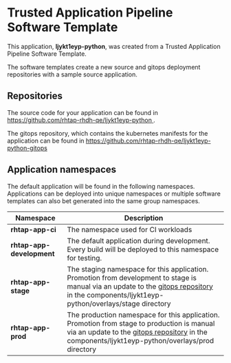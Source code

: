 # Trusted Application Pipeline Software Template

This application, **ljykt1eyp-python**, was created from a Trusted Application Pipeline Software Template.

The software templates create a new source and gitops deployment repositories with a sample source application. 

## Repositories

The source code for your application can be found in [https://github.com/rhtap-rhdh-qe/ljykt1eyp-python ](https://github.com/rhtap-rhdh-qe/ljykt1eyp-python ).
 
The gitops repository, which contains the kubernetes manifests for the application can be found in 
[https://github.com/rhtap-rhdh-qe/ljykt1eyp-python-gitops ](https://github.com/rhtap-rhdh-qe/ljykt1eyp-python-gitops ) 

## Application namespaces 

The default application will be found in the following namespaces. Applications can be deployed into unique namespaces or multiple software templates can also bet generated into the same group namespaces.  

|  Namespace   |  Description   |  
| -------- | -------- |
| **rhtap-app-ci** | The namespace used for CI workloads |
| **rhtap-app-development** | The default application during development. Every build will be deployed to this namespace for testing. |
| **rhtap-app-stage** | The staging namespace for this application. Promotion from development to stage is manual via an update to the [gitops repository](https://github.com/rhtap-rhdh-qe/ljykt1eyp-python-gitops ) in the components/ljykt1eyp-python/overlays/stage directory |
| **rhtap-app-prod** | The production namespace for this application. Promotion from stage to production is manual via an update to the [gitops repository](https://github.com/rhtap-rhdh-qe/ljykt1eyp-python-gitops ) in the components/ljykt1eyp-python/overlays/prod directory |